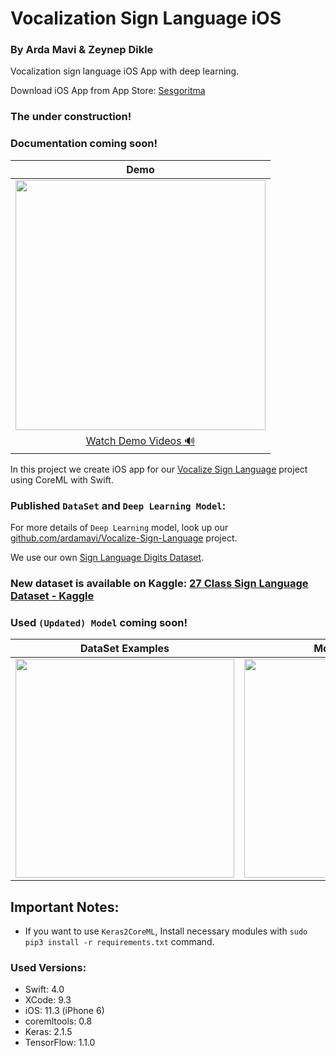 # Vocalization Sign Language iOS
### By Arda Mavi & Zeynep Dikle

Vocalization sign language iOS App with deep learning.

Download iOS App from App Store: [Sesgoritma](https://itunes.apple.com/us/app/sesgoritma/id1369560353?mt=8)

### The under construction!
### Documentation coming soon!

|Demo|
|:-:|
|<img src="Assets/Demo Gif.gif" height="400">|
|[Watch Demo Videos &#128266; ](https://github.com/ardamavi/Vocalization-Sign-Language-iOS/tree/master/Assets)|

In this project we create iOS app for our [Vocalize Sign Language](https://github.com/ardamavi/Vocalize-Sign-Language) project using CoreML with Swift.

### Published `DataSet` and `Deep Learning Model`:
For more details of `Deep Learning` model, look up our [github.com/ardamavi/Vocalize-Sign-Language](https://github.com/ardamavi/Vocalize-Sign-Language) project.

We use our own [Sign Language Digits Dataset](https://github.com/ardamavi/Sign-Language-Digits-Dataset).

### New dataset is available on Kaggle: [ 27 Class Sign Language Dataset - Kaggle](https://www.kaggle.com/ardamavi/27-class-sign-language-dataset)
### Used `(Updated) Model` coming soon!

|DataSet Examples|Model Accuracy|
|:-:|:-:|
|<img src="Assets/DataSet Examples.png" width="350">|<img src="Assets/Model_Accuracy.png" width="350">|

## Important Notes:
- If you want to use `Keras2CoreML`, Install necessary modules with `sudo pip3 install -r requirements.txt` command.
### Used Versions:
- Swift: 4.0
- XCode: 9.3
- iOS: 11.3 (iPhone 6)
- coremltools: 0.8
- Keras: 2.1.5
- TensorFlow: 1.1.0
